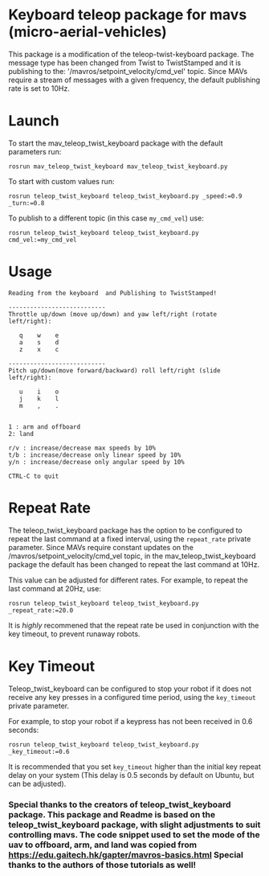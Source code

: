 # Keyboard teleop package for mavs (micro-aerial-vehicles)
This package is a modification of the teleop-twist-keyboard package. The message type has been changed from Twist to TwistStamped and it is publishing to the: '/mavros/setpoint_velocity/cmd_vel' topic. Since MAVs require a stream of messages with a given frequency, the default publishing rate is set to 10Hz.

# Launch
To start the mav_teleop_twist_keyboard package with the default parameters run:
```
rosrun mav_teleop_twist_keyboard mav_teleop_twist_keyboard.py
```

To start with custom values run:
```
rosrun teleop_twist_keyboard teleop_twist_keyboard.py _speed:=0.9 _turn:=0.8
```

To publish to a different topic (in this case `my_cmd_vel`) use:
```
rosrun teleop_twist_keyboard teleop_twist_keyboard.py cmd_vel:=my_cmd_vel
```

# Usage
```
Reading from the keyboard  and Publishing to TwistStamped!

---------------------------
Throttle up/down (move up/down) and yaw left/right (rotate left/right):

   q    w    e
   a    s    d
   z    x    c

---------------------------
Pitch up/down(move forward/backward) roll left/right (slide left/right):

   u    i    o
   j    k    l
   m    ,    .


1 : arm and offboard
2: land

r/v : increase/decrease max speeds by 10%
t/b : increase/decrease only linear speed by 10%
y/n : increase/decrease only angular speed by 10%

CTRL-C to quit
```

# Repeat Rate

The teleop\_twist\_keyboard package has the option to be configured to repeat the last command at a fixed interval, using the `repeat_rate` private parameter. Since MAVs require  constant  updates on the /mavros/setpoint\_velocity/cmd\_vel topic, in the  mav\_teleop\_twist\_keyboard package the default has been changed to repeat the last command at 10Hz.

This value can be adjusted for different rates. For example, to repeat the last command at 20Hz, use:

```
rosrun teleop_twist_keyboard teleop_twist_keyboard.py _repeat_rate:=20.0
```

It is _highly_ recommened that the repeat rate be used in conjunction with the key timeout, to prevent runaway robots.

# Key Timeout

Teleop\_twist\_keyboard can be configured to stop your robot if it does not receive any key presses in a configured time period, using the `key_timeout` private parameter.

For example, to stop your robot if a keypress has not been received in 0.6 seconds:
```
rosrun teleop_twist_keyboard teleop_twist_keyboard.py _key_timeout:=0.6
```

It is recommended that you set `key_timeout` higher than the initial key repeat delay on your system (This delay is 0.5 seconds by default on Ubuntu, but can be adjusted).


### Special thanks to the creators of teleop_twist_keyboard package. This package and Readme is based on the teleop_twist_keyboard package, with slight adjustments to suit controlling mavs. The code snippet used to set the mode of the uav to offboard, arm, and land was copied from https://edu.gaitech.hk/gapter/mavros-basics.html Special thanks to the authors of those tutorials as well!
